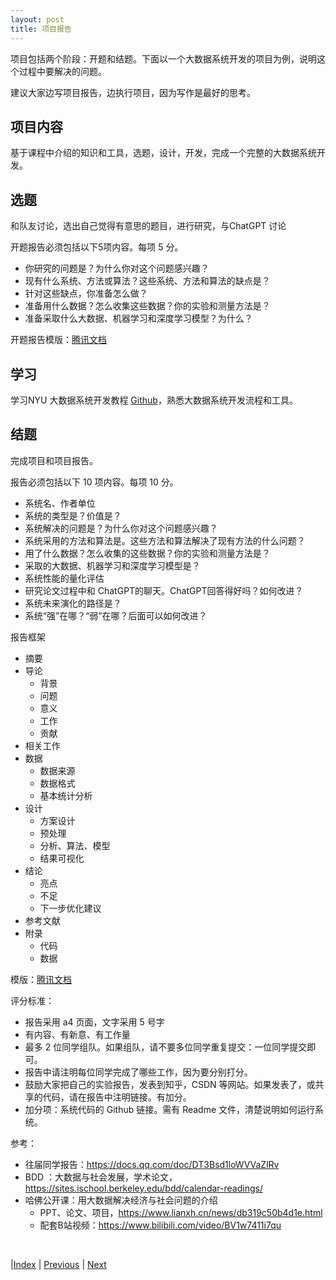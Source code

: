 ```yaml
---
layout: post
title: 项目报告
---
```


项目包括两个阶段：开题和结题。下面以一个大数据系统开发的项目为例，说明这个过程中要解决的问题。

建议大家边写项目报告，边执行项目，因为写作是最好的思考。

## 项目内容

基于课程中介绍的知识和工具，选题，设计，开发，完成一个完整的大数据系统开发。

## 选题

和队友讨论，选出自己觉得有意思的题目，进行研究，与ChatGPT 讨论

开题报告必须包括以下5项内容。每项 5 分。
- 你研究的问题是？为什么你对这个问题感兴趣？
- 现有什么系统、方法或算法？这些系统、方法和算法的缺点是？
- 针对这些缺点，你准备怎么做？
- 准备用什么数据？怎么收集这些数据？你的实验和测量方法是？
- 准备采取什么大数据、机器学习和深度学习模型？为什么？

开题报告模版：[腾讯文档](https://docs.qq.com/doc/DT1ZBZ1h2RVZiTGtT) 

## 学习

学习NYU 大数据系统开发教程 [Github](https://github.com/asiegman16/NYU_ProjectsinProgramming_Fall2020)，熟悉大数据系统开发流程和工具。

## 结题

完成项目和项目报告。

报告必须包括以下 10 项内容。每项 10 分。
- 系统名、作者单位
- 系统的类型是？价值是？
- 系统解决的问题是？为什么你对这个问题感兴趣？
- 系统采用的方法和算法是。这些方法和算法解决了现有方法的什么问题？
- 用了什么数据？怎么收集的这些数据？你的实验和测量方法是？
- 采取的大数据、机器学习和深度学习模型是？
- 系统性能的量化评估
- 研究论文过程中和 ChatGPT的聊天。ChatGPT回答得好吗？如何改进？
- 系统未来演化的路径是？
- 系统“强”在哪？“弱”在哪？后面可以如何改进？

报告框架

- 摘要
- 导论
  - 背景
  - 问题
  - 意义
  - 工作
  - 贡献
- 相关工作
- 数据
  - 数据来源
  - 数据格式
  - 基本统计分析
- 设计
  - 方案设计
  - 预处理
  - 分析、算法、模型
  - 结果可视化
- 结论
  - 亮点
  - 不足
  - 下一步优化建议
- 参考文献
- 附录
  - 代码
  - 数据

模版：[腾讯文档](https://docs.qq.com/doc/DT3JYdHJ1elBDZk13) 

评分标准：
- 报告采用 a4 页面，文字采用 5 号字
- 有内容、有新意、有工作量
- 最多 2 位同学组队。如果组队，请不要多位同学重复提交：一位同学提交即可。
- 报告中请注明每位同学完成了哪些工作，因为要分别打分。
- 鼓励大家把自己的实验报告，发表到知乎，CSDN 等网站。如果发表了，或共享的代码，请在报告中注明链接。有加分。
- 加分项：系统代码的 Github 链接。需有 Readme 文件，清楚说明如何运行系统。

参考：

- 往届同学报告：https://docs.qq.com/doc/DT3Bsd1loWVVaZlRv
- BDD ：大数据与社会发展，学术论文，https://sites.ischool.berkeley.edu/bdd/calendar-readings/
- 哈佛公开课：用大数据解决经济与社会问题的介绍
  - PPT、论文、项目，https://www.lianxh.cn/news/db319c50b4d1e.html
  - 配套B站视频：https://www.bilibili.com/video/BV1w7411i7qu

<br/>

|[Index](./) | [Previous](50-project) | [Next](55-project-list)
